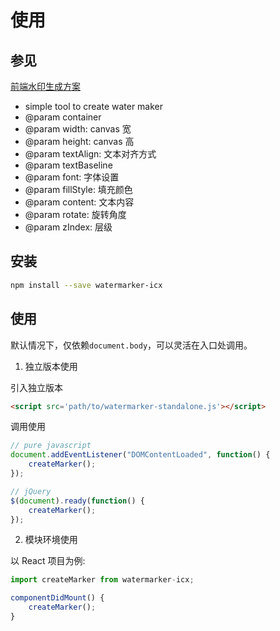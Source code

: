 # 使用

## 参见

[前端水印生成方案](https://musicfe.cn/page/15)

-   simple tool to create water maker
-   @param container
-   @param width: canvas 宽
-   @param height: canvas 高
-   @param textAlign: 文本对齐方式
-   @param textBaseline
-   @param font: 字体设置
-   @param fillStyle: 填充颜色
-   @param content: 文本内容
-   @param rotate: 旋转角度
-   @param zIndex: 层级

## 安装

```bash
npm install --save watermarker-icx
```

## 使用

默认情况下，仅依赖`document.body`，可以灵活在入口处调用。

1. 独立版本使用

引入独立版本

```html
<script src='path/to/watermarker-standalone.js'></script>
```

调用使用

```javascript
// pure javascript
document.addEventListener("DOMContentLoaded", function() {
	createMarker();
});

// jQuery
$(document).ready(function() {
	createMarker();
});
```

2. 模块环境使用

以 React 项目为例:

```javascript
import createMarker from watermarker-icx;

componentDidMount() {
	createMarker();
}
```
